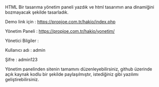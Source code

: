 HTML Bir tasarıma yönetim paneli yazdık ve html tasarımın ana dinamiğini bozmayacak şekilde tasarladık.

Demo link için : https://propjoe.com.tr/hakio/index.php

Yönetim Paneli : https://propjoe.com.tr/hakio/yonetim/

Yönetici Bilgiler :

Kullanıcı adı : admin

Şifre : admin123

Yönetim panelinden sitenin tamamını düzenleyebilirsiniz, github üzerinde açık kaynak kodlu bir şekilde paylaşılmıştır, istediğiniz gibi yazılımı geliştirebilirsiniz.
